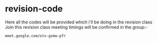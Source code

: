 # revision-code
Here all the codes will be provided which i'll be doing in the revision class
Join this revision class meeting timings will be confirmed in the group:-

    meet.google.com/otx-gxmw-pfr
